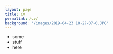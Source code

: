 ```yaml
---
layout: page
title: CV
permalink: /cv/
background: '/images/2019-04-23 10-25-07-0.JPG'
---
```

* some
* stuff
* here